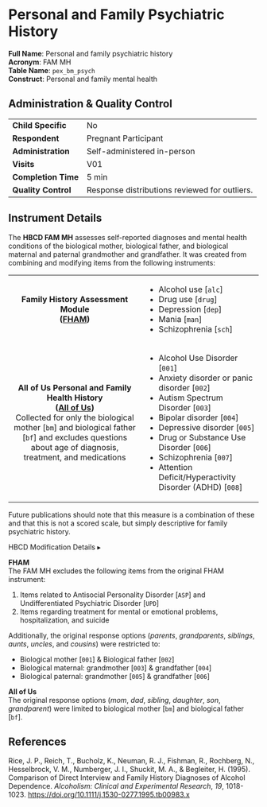 # Personal and Family Psychiatric History

**Full Name**: Personal and family psychiatric history           
**Acronym**: FAM MH     
**Table Name**: `pex_bm_psych`       
**Construct**: Personal and family mental health

## Administration & Quality Control

<table class="table-no-vertical-lines" style="width: 100%; border-collapse: collapse; table-layout: fixed;">
<tbody>
<tr><td><b>Child Specific</b></td>
<td>No</td></tr>
<tr><td><b>Respondent</b></td>
<td>Pregnant Participant</td></tr>
<tr><td><b>Administration</b></td>
<td style="word-wrap: break-word; white-space: normal;">Self-administered in-person</td></tr>
<tr><td><b>Visits</b></td>
<td>V01</td></tr>
<tr><td><b>Completion Time</b></td>
<td>5 min</td></tr>
<tr><td><b>Quality Control</b></td>
<td style="word-wrap: break-word; white-space: normal;">Response distributions reviewed for outliers.</td></tr>
</tbody>
</table>

## Instrument Details

The **HBCD FAM MH** assesses self-reported diagnoses and mental health conditions of the biological mother, biological father, and biological maternal and paternal grandmother and grandfather. It was created from combining and modifying items from the following instruments:

<table class="table-no-vertical-lines" style="width: 100%; border-collapse: collapse; table-layout: fixed;">
  <tbody>
    <tr>
      <td style="word-wrap: break-word; white-space: normal; text-align: center;"><strong>Family History Assessment Module<br>
      (<a href="https://arc.psych.wisc.edu/self-report/family-history-assessment-module-fham/">FHAM</a>)</strong></td>
      <td>
        <ul>
          <li>Alcohol use [<code>alc</code>]</li>
          <li>Drug use [<code>drug</code>]</li>
          <li>Depression [<code>dep</code>]</li>
          <li>Mania [<code>man</code>]</li>
          <li>Schizophrenia [<code>sch</code>]</li>
        </ul>
      </td>
    </tr>
    <tr>
      <td style="word-wrap: break-word; white-space: normal; text-align: center;"><strong>All of Us Personal and Family Health History<br>
      (<a href="https://www.researchallofus.org/wp-content/themes/research-hub-wordpress-theme/media/2023/PaFHH_Survey_English.pdf">All of Us</a>)</strong><br>
      Collected for only the biological mother [<code>bm</code>] and biological father [<code>bf</code>] and excludes questions about age of diagnosis, treatment, and medications</td>
      <td>
        <ul>
          <li>Alcohol Use Disorder [<code>001</code>]</li>
          <li>Anxiety disorder or panic disorder [<code>002</code>]</li>
          <li>Autism Spectrum Disorder [<code>003</code>]</li>
          <li>Bipolar disorder [<code>004</code>]</li>
          <li>Depressive disorder [<code>005</code>]</li>
          <li>Drug or Substance Use Disorder [<code>006</code>]</li>
          <li>Schizophrenia [<code>007</code>]</li>
          <li>Attention Deficit/Hyperactivity Disorder (ADHD) [<code>008</code>]</li>
        </ul>
      </td>
    </tr>
  </tbody>
</table>


Future publications should note that this measure is a combination of these and that this is not a scored scale, but simply descriptive for family psychiatric history.

<div id="hbcd-mod" class="table-banner" onclick="toggleCollapse(this)">
  <span class="emoji"><i class="fa fa-gear"></i></span>
  <span class="text-with-link">
  <span class="text">HBCD Modification Details</span>
  <a class="anchor-link" href="#hbcd-mod" title="Copy link">
  <i class="fa-solid fa-link"></i>
  </a>
  </span>
  <span class="arrow">▸</span>
</div>
<div class="collapsible-content">
<p><b>FHAM</b><br>
The FAM MH excludes the following items from the original FHAM instrument:
    <ol>
      <li>Items related to Antisocial Personality Disorder [<code>ASP</code>] and Undifferentiated Psychiatric Disorder [<code>UPD</code>]</li>
      <li>Items regarding treatment for mental or emotional problems, hospitalization, and suicide</li>
    </ol>

Additionally, the original response options (<em>parents</em>, <em>grandparents</em>, <em>siblings</em>, <em>aunts</em>, <em>uncles</em>, and <em>cousins</em>) were restricted to:
<ul>
  <li>Biological mother [<code>001</code>] & Biological father [<code>002</code>]</li>
  <li>Biological maternal: grandmother [<code>003</code>] & grandfather [<code>004</code>]</li>
  <li>Biological paternal: grandmother [<code>005</code>] & grandfather [<code>006</code>]</li>
</ul>
</p>
<p><b>All of Us</b><br>
The original response options (<em>mom</em>, <em>dad</em>, <em>sibling</em>, <em>daughter</em>, <em>son</em>, <em>grandparent</em>) were limited to biological mother [<code>bm</code>] and biological father [<code>bf</code>].</p>
</div>

## References
<div class="references">
<p>Rice, J. P., Reich, T., Bucholz, K., Neuman, R. J., Fishman, R., Rochberg, N., Hesselbrock, V. M., Numberger, J. I., Shuckit, M. A., & Begleiter, H. (1995). Comparison of Direct Interview and Family History Diagnoses of Alcohol Dependence.  <em>Alcoholism: Clinical and Experimental Research</em>, <em>19</em>, 1018-1023. <a href="https://doi.org/10.1111/j.1530-0277.1995.tb00983.x">https://doi.org/10.1111/j.1530-0277.1995.tb00983.x</a></p>
</div>
<br>
